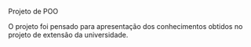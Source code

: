 Projeto de POO

O projeto foi pensado para apresentação dos conhecimentos obtidos no projeto de extensão da universidade.
